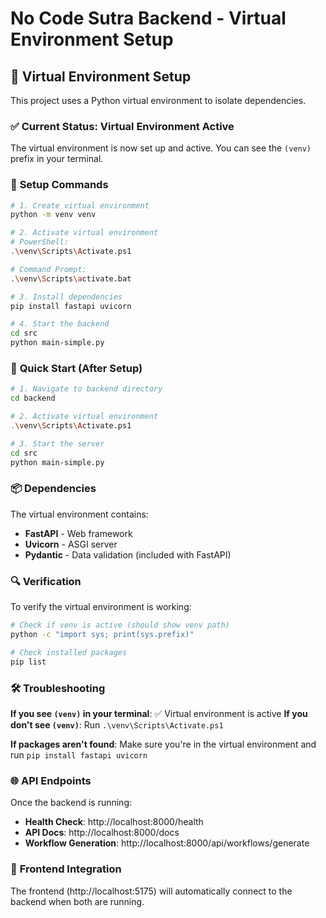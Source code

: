 # No Code Sutra Backend - Virtual Environment Setup

## 🐍 Virtual Environment Setup

This project uses a Python virtual environment to isolate dependencies.

### ✅ **Current Status: Virtual Environment Active**

The virtual environment is now set up and active. You can see the `(venv)` prefix in your terminal.

### 🔧 **Setup Commands**

```bash
# 1. Create virtual environment
python -m venv venv

# 2. Activate virtual environment
# PowerShell:
.\venv\Scripts\Activate.ps1

# Command Prompt:
.\venv\Scripts\activate.bat

# 3. Install dependencies
pip install fastapi uvicorn

# 4. Start the backend
cd src
python main-simple.py
```

### 🚀 **Quick Start (After Setup)**

```bash
# 1. Navigate to backend directory
cd backend

# 2. Activate virtual environment
.\venv\Scripts\Activate.ps1

# 3. Start the server
cd src
python main-simple.py
```

### 📦 **Dependencies**

The virtual environment contains:
- **FastAPI** - Web framework
- **Uvicorn** - ASGI server
- **Pydantic** - Data validation (included with FastAPI)

### 🔍 **Verification**

To verify the virtual environment is working:

```bash
# Check if venv is active (should show venv path)
python -c "import sys; print(sys.prefix)"

# Check installed packages
pip list
```

### 🛠️ **Troubleshooting**

**If you see `(venv)` in your terminal**: ✅ Virtual environment is active
**If you don't see `(venv)`**: Run `.\venv\Scripts\Activate.ps1`

**If packages aren't found**: Make sure you're in the virtual environment and run `pip install fastapi uvicorn`

### 🌐 **API Endpoints**

Once the backend is running:
- **Health Check**: http://localhost:8000/health
- **API Docs**: http://localhost:8000/docs
- **Workflow Generation**: http://localhost:8000/api/workflows/generate

### 🔗 **Frontend Integration**

The frontend (http://localhost:5175) will automatically connect to the backend when both are running. 